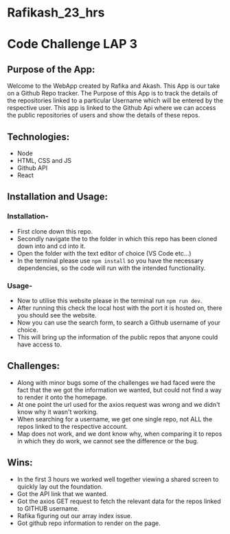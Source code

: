 # Rafikash_23_hrs

# Code Challenge LAP 3

## Purpose of the App:

Welcome to the WebApp created by Rafika and Akash. This App is our take on a Github Repo tracker. The Purpose of this App is to track the details of the repositories linked to a particular Username which will be entered by the respective user. This app is linked to the Github Api where we can access the public repositories of users and show the details of these repos.

## Technologies:

- Node
- HTML, CSS and JS
- Github API
- React

## Installation and Usage:

### Installation-

- First clone down this repo.
- Secondly navigate the to the folder in which this repo has been cloned down into and cd into it.
- Open the folder with the text editor of choice (VS Code etc...)
- In the terminal please use `npm install` so you have the necessary dependencies, so the code will run with the intended functionality.

### Usage-

- Now to utilise this website please in the terminal run `npm run dev`.
- After running this check the local host with the port it is hosted on, there you should see the website.
- Now you can use the search form, to search a Github username of your choice.
- This will bring up the information of the public repos that anyone could have access to.

## Challenges:

- Along with minor bugs some of the challenges we had faced were the fact that the we got the information we wanted, but could not find a way to render it onto the homepage.
- At one point the url used for the axios request was wrong and we didn't know why it wasn't working.
- When searching for a username, we get one single repo, not ALL the repos linked to the respective account.
- Map does not work, and we dont know why, when comparing it to repos in which they do work, we cannot see the difference or the bug.

## Wins:

- In the first 3 hours we worked well together viewing a shared screen to quickly lay out the foundation.
- Got the API link that we wanted.
- Got the axios GET request to fetch the relevant data for the repos linked to GITHUB username.
- Rafika figuring out our array index issue.
- Got github repo information to render on the page.
